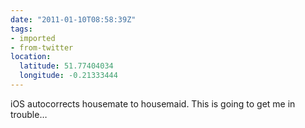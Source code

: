 ```yaml
---
date: "2011-01-10T08:58:39Z"
tags:
- imported
- from-twitter
location:
  latitude: 51.77404034
  longitude: -0.21333444
---
```

iOS autocorrects housemate to housemaid. This is going to get me in trouble…
